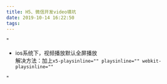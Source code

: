 ```yaml
---
title: H5、微信开发video填坑
date: 2019-10-14 16:22:50
tags:
---
```

"<ul>
<li>ios系统下，视频播放默认全屏播放<br>
解决方法：加上<code>x5-playsinline=&quot;&quot; playsinline=&quot;&quot; webkit-playsinline=&quot;&quot;</code></li>
</ul>
"
